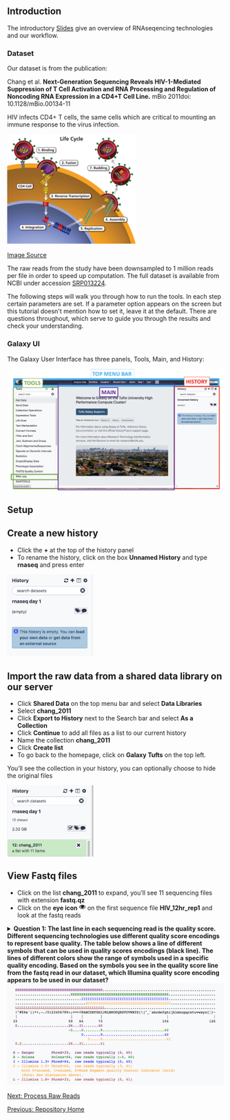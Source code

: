 ## Introduction

The introductory [Slides](slides/slides_bioe291.pdf) give an overview of RNAseqencing technologies and our workflow.

### Dataset
Our dataset is from the publication:

Chang et al. **Next-Generation Sequencing Reveals HIV-1-Mediated Suppression of T Cell Activation and RNA Processing and Regulation of Noncoding RNA Expression in a CD4+T Cell Line.** mBio 2011doi: 10.1128/mBio.00134-11

HIV infects CD4+ T cells, the same cells which are critical to mounting an immune response to the virus infection.  

<img src="../img/hiv-lifecycle.png" width=300> 

[Image Source](https://aidsinfo.nih.gov/understanding-hiv-aids/glossary/1596/life-cycle)

The raw reads from the study have been downsampled to 1 million reads per file in order to speed up computation. The full dataset is available from NCBI under accession [SRP013224](https://www.ncbi.nlm.nih.gov/sra?term=SRP013224).

The following steps will walk you through how to run the tools. In each step certain parameters are set. If a parameter option appears on the screen but this tutorial doesn't mention how to set it, leave it at the default. There are questions throughout, which serve to guide you through the results and check your understanding.

### Galaxy UI

The Galaxy User Interface has three panels, Tools, Main, and History:

<img src="../img/ui1.png" width="700">


## Setup

## Create a new history
- Click the **+** at the top of the history panel
- To rename the history, click on the box **Unnamed History** and type **rnaseq** and press enter

<img src="../img/new_history.png" width="200">

## Import the raw data from a shared data library on our server
- Click **Shared Data** on the top menu bar and select **Data Libraries**
- Select **chang_2011**
- Click **Export to History** next to the Search bar and select **As a Collection**
- Click **Continue** to add all files as a list to our current history 
- Name the collection **chang_2011**
- Click **Create list**
- To go back to the homepage, click on **Galaxy Tufts** on the top left.

You’ll see the collection in your history, you can optionally choose to hide the original files


<img src="../img/chang_2011.png" width="200">


## View Fastq files
- Click on the list **chang_2011** to expand, you’ll see 11 sequencing files with extension **fastq.qz**
- Click on the **eye icon** <img src="../img/eye.png" width="15"> on the first sequence file **HIV_12hr_rep1** and look at the fastq reads

<details>
<summary> <b>Question 1: The last line in each sequencing read is the quality score. Different sequencing technologies use different quality score encodings to represent base quality. The table below shows a line of different symbols that can be used in quality scores encodings (black line). The lines of different colors show the range of symbols used in a specific quality encoding. Based on the symbols you see in the quality score line from the fastq read in our dataset, which Illumina quality score encoding appears to be used in our dataset?</b> </summary>
<br>
Answer: Illumina 1.8+ </details> 

<img src="../img/base_qual.png" width="800">

[Next: Process Raw Reads](03_Process_raw_reads.md)

[Previous: Repository Home](./README.md)

